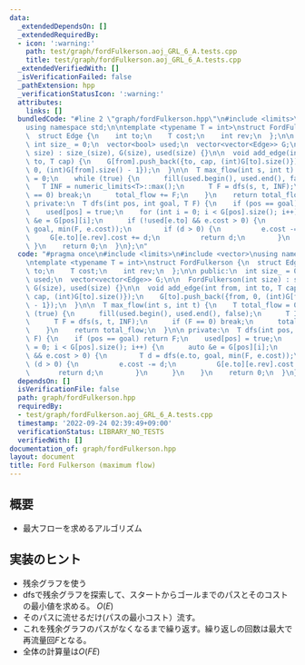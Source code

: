```yaml
---
data:
  _extendedDependsOn: []
  _extendedRequiredBy:
  - icon: ':warning:'
    path: test/graph/fordFulkerson.aoj_GRL_6_A.tests.cpp
    title: test/graph/fordFulkerson.aoj_GRL_6_A.tests.cpp
  _extendedVerifiedWith: []
  _isVerificationFailed: false
  _pathExtension: hpp
  _verificationStatusIcon: ':warning:'
  attributes:
    links: []
  bundledCode: "#line 2 \"graph/fordFulkerson.hpp\"\n#include <limits>\n#include <vector>\n\
    using namespace std;\n\ntemplate <typename T = int>\nstruct FordFulkerson {\n\
    \  struct Edge {\n    int to;\n    T cost;\n    int rev;\n  };\n\n public:\n \
    \ int size_ = 0;\n  vector<bool> used;\n  vector<vector<Edge>> G;\n\n  FordFulkerson(int\
    \ size) : size_(size), G(size), used(size) {}\n\n  void add_edge(int from, int\
    \ to, T cap) {\n    G[from].push_back({to, cap, (int)G[to].size()});\n    G[to].push_back({from,\
    \ 0, (int)G[from].size() - 1});\n  }\n\n  T max_flow(int s, int t) {\n    T total_flow\
    \ = 0;\n    while (true) {\n      fill(used.begin(), used.end(), false);\n   \
    \   T INF = numeric_limits<T>::max();\n      T F = dfs(s, t, INF);\n      if (F\
    \ == 0) break;\n      total_flow += F;\n    }\n    return total_flow;\n  }\n\n\
    \ private:\n  T dfs(int pos, int goal, T F) {\n    if (pos == goal) return F;\n\
    \    used[pos] = true;\n    for (int i = 0; i < G[pos].size(); i++) {\n      auto\
    \ &e = G[pos][i];\n      if (!used[e.to] && e.cost > 0) {\n        T d = dfs(e.to,\
    \ goal, min(F, e.cost));\n        if (d > 0) {\n          e.cost -= d;\n     \
    \     G[e.to][e.rev].cost += d;\n          return d;\n        }\n      }\n   \
    \ }\n    return 0;\n  }\n};\n"
  code: "#pragma once\n#include <limits>\n#include <vector>\nusing namespace std;\n\
    \ntemplate <typename T = int>\nstruct FordFulkerson {\n  struct Edge {\n    int\
    \ to;\n    T cost;\n    int rev;\n  };\n\n public:\n  int size_ = 0;\n  vector<bool>\
    \ used;\n  vector<vector<Edge>> G;\n\n  FordFulkerson(int size) : size_(size),\
    \ G(size), used(size) {}\n\n  void add_edge(int from, int to, T cap) {\n    G[from].push_back({to,\
    \ cap, (int)G[to].size()});\n    G[to].push_back({from, 0, (int)G[from].size()\
    \ - 1});\n  }\n\n  T max_flow(int s, int t) {\n    T total_flow = 0;\n    while\
    \ (true) {\n      fill(used.begin(), used.end(), false);\n      T INF = numeric_limits<T>::max();\n\
    \      T F = dfs(s, t, INF);\n      if (F == 0) break;\n      total_flow += F;\n\
    \    }\n    return total_flow;\n  }\n\n private:\n  T dfs(int pos, int goal, T\
    \ F) {\n    if (pos == goal) return F;\n    used[pos] = true;\n    for (int i\
    \ = 0; i < G[pos].size(); i++) {\n      auto &e = G[pos][i];\n      if (!used[e.to]\
    \ && e.cost > 0) {\n        T d = dfs(e.to, goal, min(F, e.cost));\n        if\
    \ (d > 0) {\n          e.cost -= d;\n          G[e.to][e.rev].cost += d;\n   \
    \       return d;\n        }\n      }\n    }\n    return 0;\n  }\n};"
  dependsOn: []
  isVerificationFile: false
  path: graph/fordFulkerson.hpp
  requiredBy:
  - test/graph/fordFulkerson.aoj_GRL_6_A.tests.cpp
  timestamp: '2022-09-24 02:39:49+09:00'
  verificationStatus: LIBRARY_NO_TESTS
  verifiedWith: []
documentation_of: graph/fordFulkerson.hpp
layout: document
title: Ford Fulkerson (maximum flow)
---
```


## 概要

- 最大フローを求めるアルゴリズム

## 実装のヒント

- 残余グラフを使う
- dfsで残余グラフを探索して、スタートからゴールまでのパスとそのコストの最小値を求める。 $O(E)$
- そのパスに流せるだけ(パスの最小コスト）流す。
- これを残余グラフのパスがなくなるまで繰り返す。繰り返しの回数は最大で再流量回$F$となる。
- 全体の計算量は$O(FE)$
